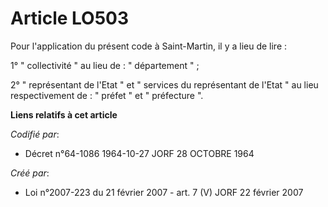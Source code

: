 # Article LO503

Pour l'application du présent code à Saint-Martin, il y a lieu de lire :

1° " collectivité " au lieu de : " département " ;

2° " représentant de l'Etat " et " services du représentant de l'Etat " au lieu respectivement de : " préfet " et "
préfecture ".

**Liens relatifs à cet article**

_Codifié par_:

  - Décret n°64-1086 1964-10-27 JORF 28 OCTOBRE 1964

_Créé par_:

  - Loi n°2007-223 du 21 février 2007 - art. 7 (V) JORF 22 février 2007
